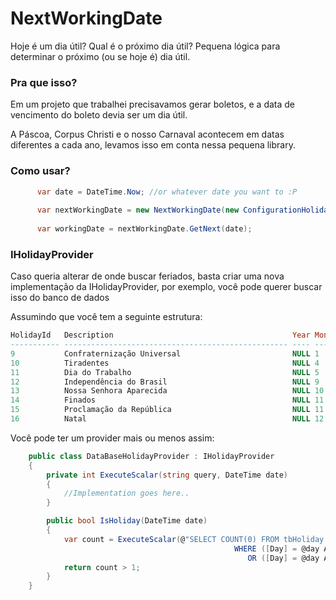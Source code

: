 NextWorkingDate
===============

Hoje é um dia útil? Qual é o próximo dia útil? Pequena lógica para determinar o próximo (ou se hoje é) dia útil.

### Pra que isso?

Em um projeto que trabalhei precisavamos gerar boletos, e a data de vencimento do boleto devia ser um dia útil.

A Páscoa, Corpus Christi e o nosso Carnaval acontecem em datas diferentes a cada ano, levamos isso em conta nessa pequena library. 


### Como usar?

```C#
      var date = DateTime.Now; //or whatever date you want to :P
      
      var nextWorkingDate = new NextWorkingDate(new ConfigurationHolidayProvider(), new BrazilianNonFixedHolidays(DateTime.Now.Year));
      
      var workingDate = nextWorkingDate.GetNext(date);
```

### IHolidayProvider

Caso queria alterar de onde buscar feriados, basta criar uma nova implementação da IHolidayProvider, por exemplo, você pode querer buscar isso do banco de dados

Assumindo que você tem a seguinte estrutura:

```sql
HolidayId   Description                                        Year Month Day
----------- -------------------------------------------------- ---- ----- ----
9           Confraternização Universal                         NULL 1     1
10          Tiradentes                                         NULL 4     21
11          Dia do Trabalho                                    NULL 5     1
12          Independência do Brasil                            NULL 9     7
13          Nossa Senhora Aparecida                            NULL 10    12
14          Finados                                            NULL 11    2
15          Proclamação da República                           NULL 11    15
16          Natal                                              NULL 12    25
```

Você pode ter um provider mais ou menos assim:

```C#
    public class DataBaseHolidayProvider : IHolidayProvider
    {
        private int ExecuteScalar(string query, DateTime date)
        {
            //Implementation goes here..
        }

        public bool IsHoliday(DateTime date)
        {
            var count = ExecuteScalar(@"SELECT COUNT(0) FROM tbHoliday 
                              					  WHERE ([Day] = @day AND [Month] = @month AND [Year] IS NULL) 
                              						 OR ([Day] = @day AND [Month] = @month AND [Year] = @year)", date);
            return count > 1;
        }
    }
```
